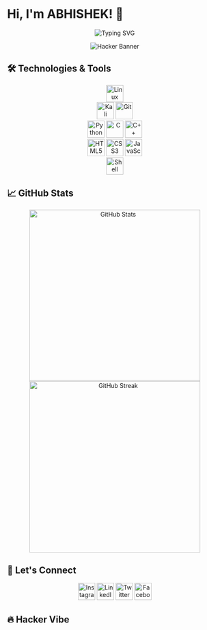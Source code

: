 # Hi, I'm ABHISHEK! 👋

<p align="center">
  <img src="https://readme-typing-svg.herokuapp.com?font=Fira+Code&weight=500&size=24&pause=1000&color=00FF00&width=435&lines=Welcome+to+my+GitHub+Profile!;work+in+progress+!!+%26+Hacker!" alt="Typing SVG">
</p>

<p align="center">
  <img src="https://user-images.githubusercontent.com/Abhishek88788/yourrepository/main/banner.png" alt="Hacker Banner">
</p>

## 🛠️ Technologies & Tools

<p align="center">
  <!-- Top of the pyramid -->
  <img src="https://img.icons8.com/color/48/000000/linux.png" alt="Linux" width="40" height="40"/>

  <!-- Second row -->
  <br>
  <img src="https://img.icons8.com/color/48/000000/kali-linux.png" alt="Kali Linux" width="40" height="40"/>
  <img src="https://img.icons8.com/color/48/000000/git.png" alt="Git" width="40" height="40"/>

  <!-- Third row -->
  <br>
  <img src="https://img.icons8.com/color/48/000000/python.png" alt="Python" width="40" height="40"/>
  <img src="https://img.icons8.com/color/48/000000/c-programming.png" alt="C" width="40" height="40"/>
  <img src="https://img.icons8.com/color/48/000000/c-plus-plus-logo.png" alt="C++" width="40" height="40"/>

  <!-- Fourth row -->
  <br>
  <img src="https://img.icons8.com/color/48/000000/html-5.png" alt="HTML5" width="40" height="40"/>
  <img src="https://img.icons8.com/color/48/000000/css3.png" alt="CSS3" width="40" height="40"/>
  <img src="https://img.icons8.com/color/48/000000/javascript.png" alt="JavaScript" width="40" height="40"/>

  <!-- Base of the pyramid -->
  <br>
  <img src="https://img.icons8.com/color/48/000000/bash.png" alt="Shell Scripting" width="40" height="40"/>
</p>

## 📈 GitHub Stats

<p align="center">
  <img src="https://github-readme-stats.vercel.app/api?username=Abhishek88788&show_icons=true&theme=radical" alt="GitHub Stats" width="400"/>
  <img src="https://github-readme-streak-stats.herokuapp.com/?user=Abhishek88788&theme=radical" alt="GitHub Streak" width="400"/>
</p>

## 🔗 Let's Connect

<p align="center">
  <a href="https://www.instagram.com/Abhishek88788" target="_blank"><img src="https://img.icons8.com/fluent/48/000000/instagram-new.png" alt="Instagram" width="40" height="40" style="transition: transform 0.3s;" onmouseover="this.style.transform='scale(1.2)';" onmouseout="this.style.transform='scale(1)';"/></a>
  <a href="https://www.linkedin.com/in/Abhishek88788" target="_blank"><img src="https://img.icons8.com/fluent/48/000000/linkedin.png" alt="LinkedIn" width="40" height="40" style="transition: transform 0.3s;" onmouseover="this.style.transform='scale(1.2)';" onmouseout="this.style.transform='scale(1)';"/></a>
  <a href="https://twitter.com/Abhishek88788" target="_blank"><img src="https://img.icons8.com/fluent/48/000000/twitter.png" alt="Twitter" width="40" height="40" style="transition: transform 0.3s;" onmouseover="this.style.transform='scale(1.2)';" onmouseout="this.style.transform='scale(1)';"/></a>
  <a href="https://www.facebook.com/Abhishek88788" target="_blank"><img src="https://img.icons8.com/fluent/48/000000/facebook-new.png" alt="Facebook" width="40" height="40" style="transition: transform 0.3s;" onmouseover="this.style.transform='scale(1.2)';" onmouseout="this.style.transform='scale(1)';"/></a>
</p>

## 🔥 Hacker Vibe

```markdown